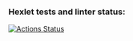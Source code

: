 ### Hexlet tests and linter status:
[![Actions Status](https://github.com/IldarNazipov/frontend-bootcamp-project-11/workflows/hexlet-check/badge.svg)](https://github.com/IldarNazipov/frontend-bootcamp-project-11/actions)